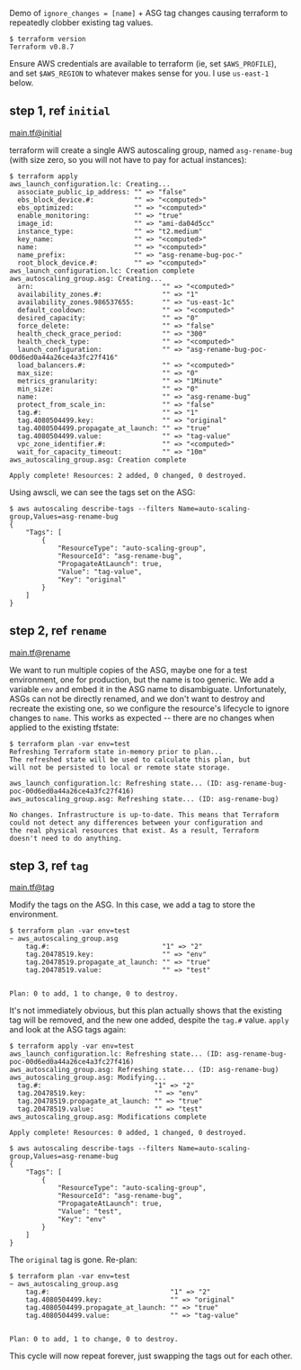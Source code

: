 Demo of `ignore_changes = [name]` + ASG tag changes causing terraform to
repeatedly clobber existing tag values.

```
$ terraform version
Terraform v0.8.7
```

Ensure AWS credentials are available to terraform (ie, set `$AWS_PROFILE`),
and set `$AWS_REGION` to whatever makes sense for you. I use `us-east-1`
below.

## step 1, ref `initial`

[main.tf@initial](https://github.com/pd/terraform-asg-rename-bug/blob/initial/main.tf)

terraform will create a single AWS autoscaling group, named `asg-rename-bug`
(with size zero, so you will not have to pay for actual instances):

```
$ terraform apply
aws_launch_configuration.lc: Creating...
  associate_public_ip_address: "" => "false"
  ebs_block_device.#:          "" => "<computed>"
  ebs_optimized:               "" => "<computed>"
  enable_monitoring:           "" => "true"
  image_id:                    "" => "ami-da04d5cc"
  instance_type:               "" => "t2.medium"
  key_name:                    "" => "<computed>"
  name:                        "" => "<computed>"
  name_prefix:                 "" => "asg-rename-bug-poc-"
  root_block_device.#:         "" => "<computed>"
aws_launch_configuration.lc: Creation complete
aws_autoscaling_group.asg: Creating...
  arn:                                "" => "<computed>"
  availability_zones.#:               "" => "1"
  availability_zones.986537655:       "" => "us-east-1c"
  default_cooldown:                   "" => "<computed>"
  desired_capacity:                   "" => "0"
  force_delete:                       "" => "false"
  health_check_grace_period:          "" => "300"
  health_check_type:                  "" => "<computed>"
  launch_configuration:               "" => "asg-rename-bug-poc-00d6ed0a44a26ce4a3fc27f416"
  load_balancers.#:                   "" => "<computed>"
  max_size:                           "" => "0"
  metrics_granularity:                "" => "1Minute"
  min_size:                           "" => "0"
  name:                               "" => "asg-rename-bug"
  protect_from_scale_in:              "" => "false"
  tag.#:                              "" => "1"
  tag.4080504499.key:                 "" => "original"
  tag.4080504499.propagate_at_launch: "" => "true"
  tag.4080504499.value:               "" => "tag-value"
  vpc_zone_identifier.#:              "" => "<computed>"
  wait_for_capacity_timeout:          "" => "10m"
aws_autoscaling_group.asg: Creation complete

Apply complete! Resources: 2 added, 0 changed, 0 destroyed.
```

Using awscli, we can see the tags set on the ASG:

```
$ aws autoscaling describe-tags --filters Name=auto-scaling-group,Values=asg-rename-bug
{
    "Tags": [
        {
            "ResourceType": "auto-scaling-group",
            "ResourceId": "asg-rename-bug",
            "PropagateAtLaunch": true,
            "Value": "tag-value",
            "Key": "original"
        }
    ]
}
```

## step 2, ref `rename`

[main.tf@rename](https://github.com/pd/terraform-asg-rename-bug/blob/rename/main.tf)

We want to run multiple copies of the ASG, maybe one for a test environment, one
for production, but the name is too generic. We add a variable `env` and embed it
in the ASG name to disambiguate. Unfortunately, ASGs can not be directly renamed,
and we don't want to destroy and recreate the existing one, so we configure the
resource's lifecycle to ignore changes to `name`. This works as expected -- there
are no changes when applied to the existing tfstate:

```
$ terraform plan -var env=test
Refreshing Terraform state in-memory prior to plan...
The refreshed state will be used to calculate this plan, but
will not be persisted to local or remote state storage.

aws_launch_configuration.lc: Refreshing state... (ID: asg-rename-bug-poc-00d6ed0a44a26ce4a3fc27f416)
aws_autoscaling_group.asg: Refreshing state... (ID: asg-rename-bug)

No changes. Infrastructure is up-to-date. This means that Terraform
could not detect any differences between your configuration and
the real physical resources that exist. As a result, Terraform
doesn't need to do anything.
```

## step 3, ref `tag`

[main.tf@tag](https://github.com/pd/terraform-asg-rename-bug/blob/tag/main.tf)

Modify the tags on the ASG. In this case, we add a tag to store the environment.

```
$ terraform plan -var env=test
~ aws_autoscaling_group.asg
    tag.#:                            "1" => "2"
    tag.20478519.key:                 "" => "env"
    tag.20478519.propagate_at_launch: "" => "true"
    tag.20478519.value:               "" => "test"


Plan: 0 to add, 1 to change, 0 to destroy.
```

It's not immediately obvious, but this plan actually shows that the existing
tag will be removed, and the new one added, despite the `tag.#` value.
`apply` and look at the ASG tags again:

```
$ terraform apply -var env=test
aws_launch_configuration.lc: Refreshing state... (ID: asg-rename-bug-poc-00d6ed0a44a26ce4a3fc27f416)
aws_autoscaling_group.asg: Refreshing state... (ID: asg-rename-bug)
aws_autoscaling_group.asg: Modifying...
  tag.#:                            "1" => "2"
  tag.20478519.key:                 "" => "env"
  tag.20478519.propagate_at_launch: "" => "true"
  tag.20478519.value:               "" => "test"
aws_autoscaling_group.asg: Modifications complete

Apply complete! Resources: 0 added, 1 changed, 0 destroyed.

$ aws autoscaling describe-tags --filters Name=auto-scaling-group,Values=asg-rename-bug
{
    "Tags": [
        {
            "ResourceType": "auto-scaling-group",
            "ResourceId": "asg-rename-bug",
            "PropagateAtLaunch": true,
            "Value": "test",
            "Key": "env"
        }
    ]
}
```

The `original` tag is gone. Re-plan:

```
$ terraform plan -var env=test
~ aws_autoscaling_group.asg
    tag.#:                              "1" => "2"
    tag.4080504499.key:                 "" => "original"
    tag.4080504499.propagate_at_launch: "" => "true"
    tag.4080504499.value:               "" => "tag-value"


Plan: 0 to add, 1 to change, 0 to destroy.
```

This cycle will now repeat forever, just swapping the tags out for each other.

